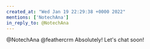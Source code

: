 ```yaml
---
created_at: "Wed Jan 19 22:29:38 +0000 2022"
mentions: ['NotechAna']
in_reply_to: @NotechAna
---
```


@NotechAna @feathercrm Absolutely! Let's chat soon!